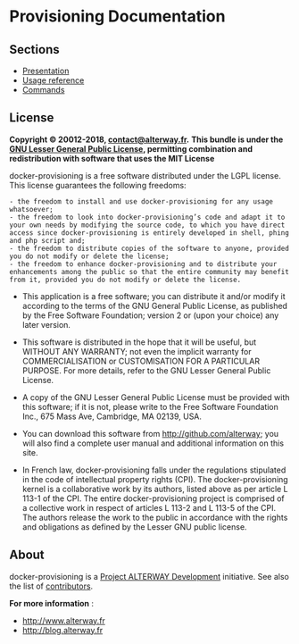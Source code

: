 Provisioning Documentation
==========================

Sections
--------

* [Presentation](Resources/doc/presentation.md)
* [Usage reference](Resources/doc/usage_reference.md)
* [Commands](Resources/doc/commands.md)

License
-------

**Copyright © 20012-2018, contact@alterway.fr.**
**This bundle is under the [GNU Lesser General Public License](LICENSE), permitting combination and redistribution with software that uses the MIT License**

docker-provisioning is a free software distributed under the LGPL license. This license guarantees the following freedoms:

```
- the freedom to install and use docker-provisioning for any usage whatsoever;
- the freedom to look into docker-provisioning’s code and adapt it to your own needs by modifying the source code, to which you have direct access since docker-provisioning is entirely developed in shell, phing and php script and;
- the freedom to distribute copies of the software to anyone, provided you do not modify or delete the license;
- the freedom to enhance docker-provisioning and to distribute your enhancements among the public so that the entire community may benefit from it, provided you do not modify or delete the license.
```

- This application is a free software; you can distribute it and/or modify it according to the terms of the GNU General Public License, as published by the Free Software Foundation; version 2 or (upon your choice) any later version.

- This software is distributed in the hope that it will be useful, but WITHOUT ANY WARRANTY; not even the implicit warranty for COMMERCIALISATION or CUSTOMISATION FOR A PARTICULAR PURPOSE. For more details, refer to the GNU Lesser General Public License.

- A copy of the GNU Lesser General Public License must be provided with this software; if it is not, please write to the Free Software Foundation Inc., 675 Mass Ave, Cambridge, MA 02139, USA.

- You can download this software from http://github.com/alterway; you will also find a complete user manual and additional information on this site.

- In French law, docker-provisioning falls under the regulations stipulated in the code of intellectual property rights (CPI). The docker-provisioning kernel is a collaborative work by its authors, listed above as per article L 113-1 of the CPI. The entire docker-provisioning project is comprised of a collective work in respect of articles L 113-2 and L 113-5 of the CPI. The authors release the work to the public in accordance with the rights and obligations as defined by the Lesser GNU public license.


About
-----

docker-provisioning is a [Project ALTERWAY Development](https://github.com/alterway) initiative.
See also the list of [contributors](https://github.com/orgs/alterway/people).

**For more information** :
* http://www.alterway.fr
* http://blog.alterway.fr